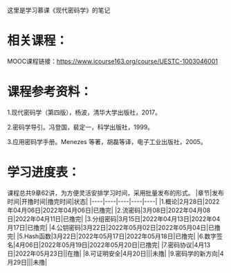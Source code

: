 这里是学习慕课《现代密码学》的笔记
# 相关课程：
MOOC课程链接：https://www.icourse163.org/course/UESTC-1003046001
# 课程参考资料：
1.现代密码学（第四版），杨波，清华大学出版社，2017。 

2.密码学导引。冯登国，裴定一，科学出版社，1999。 

3.应用密码学手册。Menezes 等著，胡磊等译，电子工业出版社，2005。
# 学习进度表：
课程总共9章62讲，为方便灵活安排学习时间，采用批量发布的形式。
|章节|发布时间|开撸时间|撸完时间|状态|
|----|----|----|----|----|
|1.概论|2月28日|2022年04月06日|2022年04月06日|已撸完|
|2.流密码|3月08日|2022年04月08日|2022年04月11日|已撸完|
|3.分组密码|3月15日|2022年04月13日|2022年04月17日|已撸完|
|4.公钥密码|3月22日|2022年05月02日|2022年05月04日|已撸完|
|5.Hash函数|3月22日|2022年05月17日|2022年05月18日|已撸完|
|6.数字签名|4月06日|2022年05月19日|2022年05月20日|已撸完|
|7.密码协议|4月13日|2022年05月23日||在撸|
|8.可证明安全|4月20日|||未撸|
|9.密码学的新方向|4月29日|||未撸|
